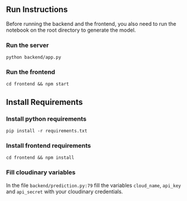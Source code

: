 <!-- RUN INSTRUCTIONS -->

## Run Instructions

Before running the backend and the frontend, you also need to run the notebook on the root directory to generate the model.

### Run the server

`python backend/app.py`

### Run the frontend

`cd frontend && npm start`

<!-- before everything, install the requirements -->

## Install Requirements

### Install python requirements

`pip install -r requirements.txt`

### Install frontend requirements

`cd frontend && npm install`

### Fill cloudinary variables

In the file `backend/prediction.py:79` fill the variables `cloud_name`, `api_key` and `api_secret` with your cloudinary credentials.
